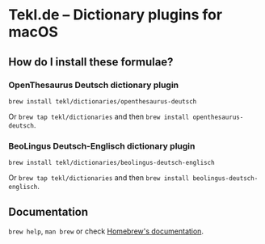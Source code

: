 # Tekl.de – Dictionary plugins for macOS

## How do I install these formulae?

### OpenThesaurus Deutsch dictionary plugin

`brew install tekl/dictionaries/openthesaurus-deutsch`

Or `brew tap tekl/dictionaries` and then `brew install openthesaurus-deutsch`.

### BeoLingus Deutsch-Englisch dictionary plugin

`brew install tekl/dictionaries/beolingus-deutsch-englisch`

Or `brew tap tekl/dictionaries` and then `brew install beolingus-deutsch-englisch`.

## Documentation

`brew help`, `man brew` or check [Homebrew's documentation](https://docs.brew.sh).
